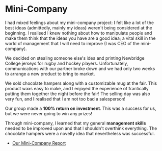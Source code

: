 <html>
<h1>Mini-Company</h1>
  <body>
    <p>I had mixed feelings about my mini-company project: I felt like a lot of the best ideas (admittedly, mainly my ideas) weren't being considered at the beginning. I realised I knew nothing about how to manipulate people and make them think that the ideas you have are a good idea; a vital skill in the world of management that I will need to improve (I was CEO of the mini-company). </p>
    <p>We decided on stealing someone else's idea and printing Newbridge College jerseys for rugby and hockey players. Unfortunately, communications with our partner broke down and we had only two weeks to arrange a new product to bring to market.</p>
    <p>We sold chocolate hampers along with a customizable mug at the fair. This product waxs easy to make, and I enjoyed the experience of frantically putting them together the night before the fair! The selling day was also very fun, and I realised that I am not too bad a salesperson!</p>
    <p>Our group made a <strong>100% return on investment</strong>. This was a success for us, but we were never going to win any prizes!</p>
  <p>Through mini-company, I learned that my general <strong>management skills</strong> needed to be improved upon and that I shouldn't overthink everything. The chocolate hampers were a novelty idea that nevertheless was successful.</p>
  <ul><li><a href = "https://docs.google.com/document/d/1Dk889ObFBV-mIE9-45Hp3cFW-iJ3yesaNlEkUskL8_U/pub" target = "_blank">Our Mini-Company Report</a></li></ul>
  </body>
</html>
